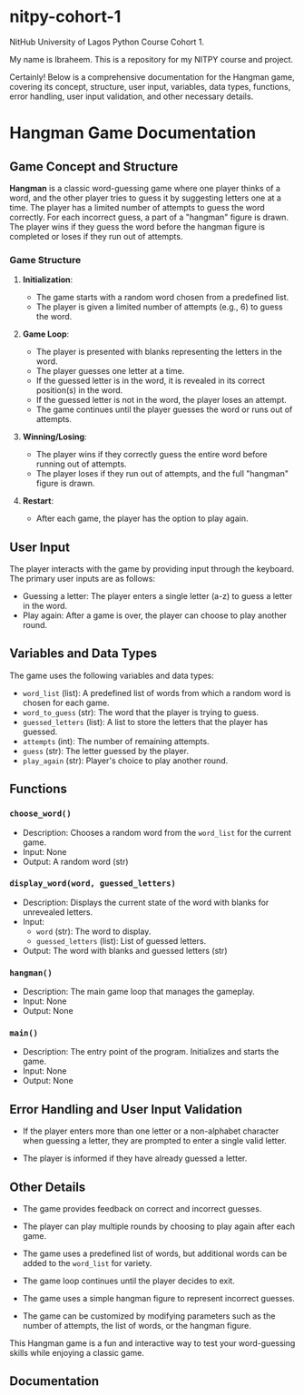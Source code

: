 # nitpy-cohort-1
NitHub University of Lagos Python Course Cohort 1.

My name is Ibraheem. This is a repository for my NITPY course and project.

Certainly! Below is a comprehensive documentation for the Hangman game, covering its concept, structure, user input, variables, data types, functions, error handling, user input validation, and other necessary details.

# Hangman Game Documentation

## Game Concept and Structure

**Hangman** is a classic word-guessing game where one player thinks of a word, and the other player tries to guess it by suggesting letters one at a time. The player has a limited number of attempts to guess the word correctly. For each incorrect guess, a part of a "hangman" figure is drawn. The player wins if they guess the word before the hangman figure is completed or loses if they run out of attempts.

### Game Structure

1. **Initialization**:
   - The game starts with a random word chosen from a predefined list.
   - The player is given a limited number of attempts (e.g., 6) to guess the word.

2. **Game Loop**:
   - The player is presented with blanks representing the letters in the word.
   - The player guesses one letter at a time.
   - If the guessed letter is in the word, it is revealed in its correct position(s) in the word.
   - If the guessed letter is not in the word, the player loses an attempt.
   - The game continues until the player guesses the word or runs out of attempts.

3. **Winning/Losing**:
   - The player wins if they correctly guess the entire word before running out of attempts.
   - The player loses if they run out of attempts, and the full "hangman" figure is drawn.

4. **Restart**:
   - After each game, the player has the option to play again.

## User Input

The player interacts with the game by providing input through the keyboard. The primary user inputs are as follows:

- Guessing a letter: The player enters a single letter (a-z) to guess a letter in the word.
- Play again: After a game is over, the player can choose to play another round.

## Variables and Data Types

The game uses the following variables and data types:

- `word_list` (list): A predefined list of words from which a random word is chosen for each game.
- `word_to_guess` (str): The word that the player is trying to guess.
- `guessed_letters` (list): A list to store the letters that the player has guessed.
- `attempts` (int): The number of remaining attempts.
- `guess` (str): The letter guessed by the player.
- `play_again` (str): Player's choice to play another round.

## Functions

### `choose_word()`

- Description: Chooses a random word from the `word_list` for the current game.
- Input: None
- Output: A random word (str)

### `display_word(word, guessed_letters)`

- Description: Displays the current state of the word with blanks for unrevealed letters.
- Input:
  - `word` (str): The word to display.
  - `guessed_letters` (list): List of guessed letters.
- Output: The word with blanks and guessed letters (str)

### `hangman()`

- Description: The main game loop that manages the gameplay.
- Input: None
- Output: None

### `main()`

- Description: The entry point of the program. Initializes and starts the game.
- Input: None
- Output: None

## Error Handling and User Input Validation

- If the player enters more than one letter or a non-alphabet character when guessing a letter, they are prompted to enter a single valid letter.

- The player is informed if they have already guessed a letter.

## Other Details

- The game provides feedback on correct and incorrect guesses.

- The player can play multiple rounds by choosing to play again after each game.

- The game uses a predefined list of words, but additional words can be added to the `word_list` for variety.

- The game loop continues until the player decides to exit.

- The game uses a simple hangman figure to represent incorrect guesses.

- The game can be customized by modifying parameters such as the number of attempts, the list of words, or the hangman figure.

This Hangman game is a fun and interactive way to test your word-guessing skills while enjoying a classic game.

## Documentation
